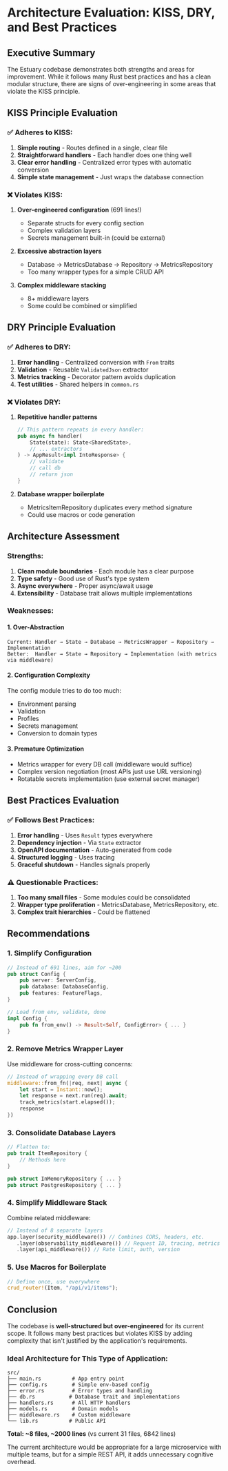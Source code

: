 # Architecture Evaluation: KISS, DRY, and Best Practices

## Executive Summary

The Estuary codebase demonstrates both strengths and areas for improvement. While it follows many Rust best practices and has a clean modular structure, there are signs of over-engineering in some areas that violate the KISS principle.

## KISS Principle Evaluation

### ✅ Adheres to KISS:
1. **Simple routing** - Routes defined in a single, clear file
2. **Straightforward handlers** - Each handler does one thing well
3. **Clear error handling** - Centralized error types with automatic conversion
4. **Simple state management** - Just wraps the database connection

### ❌ Violates KISS:
1. **Over-engineered configuration** (691 lines!)
   - Separate structs for every config section
   - Complex validation layers
   - Secrets management built-in (could be external)
   
2. **Excessive abstraction layers**
   - Database → MetricsDatabase → Repository → MetricsRepository
   - Too many wrapper types for a simple CRUD API

3. **Complex middleware stacking**
   - 8+ middleware layers
   - Some could be combined or simplified

## DRY Principle Evaluation

### ✅ Adheres to DRY:
1. **Error handling** - Centralized conversion with `From` traits
2. **Validation** - Reusable `ValidatedJson` extractor
3. **Metrics tracking** - Decorator pattern avoids duplication
4. **Test utilities** - Shared helpers in `common.rs`

### ❌ Violates DRY:
1. **Repetitive handler patterns**
   ```rust
   // This pattern repeats in every handler:
   pub async fn handler(
       State(state): State<SharedState>,
       // ... extractors
   ) -> AppResult<impl IntoResponse> {
       // validate
       // call db
       // return json
   }
   ```

2. **Database wrapper boilerplate**
   - MetricsItemRepository duplicates every method signature
   - Could use macros or code generation

## Architecture Assessment

### Strengths:
1. **Clean module boundaries** - Each module has a clear purpose
2. **Type safety** - Good use of Rust's type system
3. **Async everywhere** - Proper async/await usage
4. **Extensibility** - Database trait allows multiple implementations

### Weaknesses:

#### 1. Over-Abstraction
```
Current: Handler → State → Database → MetricsWrapper → Repository → Implementation
Better:  Handler → State → Repository → Implementation (with metrics via middleware)
```

#### 2. Configuration Complexity
The config module tries to do too much:
- Environment parsing
- Validation
- Profiles
- Secrets management
- Conversion to domain types

#### 3. Premature Optimization
- Metrics wrapper for every DB call (middleware would suffice)
- Complex version negotiation (most APIs just use URL versioning)
- Rotatable secrets implementation (use external secret manager)

## Best Practices Evaluation

### ✅ Follows Best Practices:
1. **Error handling** - Uses `Result` types everywhere
2. **Dependency injection** - Via `State` extractor
3. **OpenAPI documentation** - Auto-generated from code
4. **Structured logging** - Uses tracing
5. **Graceful shutdown** - Handles signals properly

### ⚠️ Questionable Practices:
1. **Too many small files** - Some modules could be consolidated
2. **Wrapper type proliferation** - MetricsDatabase, MetricsRepository, etc.
3. **Complex trait hierarchies** - Could be flattened

## Recommendations

### 1. Simplify Configuration
```rust
// Instead of 691 lines, aim for ~200
pub struct Config {
    pub server: ServerConfig,
    pub database: DatabaseConfig,
    pub features: FeatureFlags,
}

// Load from env, validate, done
impl Config {
    pub fn from_env() -> Result<Self, ConfigError> { ... }
}
```

### 2. Remove Metrics Wrapper Layer
Use middleware for cross-cutting concerns:
```rust
// Instead of wrapping every DB call
middleware::from_fn(|req, next| async {
    let start = Instant::now();
    let response = next.run(req).await;
    track_metrics(start.elapsed());
    response
})
```

### 3. Consolidate Database Layers
```rust
// Flatten to:
pub trait ItemRepository {
    // Methods here
}

pub struct InMemoryRepository { ... }
pub struct PostgresRepository { ... }
```

### 4. Simplify Middleware Stack
Combine related middleware:
```rust
// Instead of 8 separate layers
app.layer(security_middleware()) // Combines CORS, headers, etc.
   .layer(observability_middleware()) // Request ID, tracing, metrics
   .layer(api_middleware()) // Rate limit, auth, version
```

### 5. Use Macros for Boilerplate
```rust
// Define once, use everywhere
crud_router!(Item, "/api/v1/items");
```

## Conclusion

The codebase is **well-structured but over-engineered** for its current scope. It follows many best practices but violates KISS by adding complexity that isn't justified by the application's requirements.

### Ideal Architecture for This Type of Application:

```
src/
├── main.rs          # App entry point
├── config.rs        # Simple env-based config
├── error.rs         # Error types and handling
├── db.rs           # Database trait and implementations
├── handlers.rs      # All HTTP handlers
├── models.rs        # Domain models
├── middleware.rs    # Custom middleware
└── lib.rs          # Public API
```

**Total: ~8 files, ~2000 lines** (vs current 31 files, 6842 lines)

The current architecture would be appropriate for a large microservice with multiple teams, but for a simple REST API, it adds unnecessary cognitive overhead.
